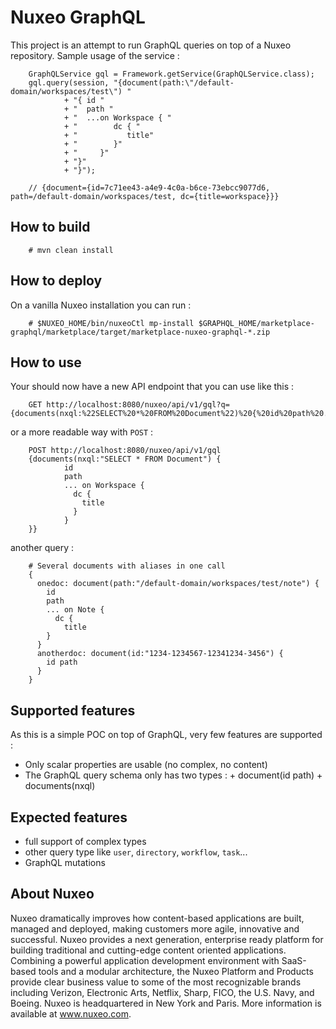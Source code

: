 # Nuxeo GraphQL

This project is an attempt to run GraphQL queries on top of a Nuxeo repository.
Sample usage of the service :

        GraphQLService gql = Framework.getService(GraphQLService.class);
        gql.query(session, "{document(path:\"/default-domain/workspaces/test\") "
                + "{ id "
                + "  path "
                + "  ...on Workspace { "
                + "        dc { "
                + "           title"
                + "        }"
                + "     }"
                + "}"
                + "}");

        // {document={id=7c71ee43-a4e9-4c0a-b6ce-73ebcc9077d6, path=/default-domain/workspaces/test, dc={title=workspace}}}


## How to build

        # mvn clean install

## How to deploy 

On a vanilla Nuxeo installation you can run :

        # $NUXEO_HOME/bin/nuxeoCtl mp-install $GRAPHQL_HOME/marketplace-graphql/marketplace/target/marketplace-nuxeo-graphql-*.zip

## How to use

Your should now have a new API endpoint that you can use like this :

        GET http://localhost:8080/nuxeo/api/v1/gql?q={documents(nxql:%22SELECT%20*%20FROM%20Document%22)%20{%20id%20path%20...on%20Workspace%20{%20dc%20{%20title}}}}

or a more readable way with `POST` :

        POST http://localhost:8080/nuxeo/api/v1/gql
        {documents(nxql:"SELECT * FROM Document") {
                id
                path
                ... on Workspace {
                  dc {
                    title
                  }
                }
        }}

another query :

        # Several documents with aliases in one call 
        { 
          onedoc: document(path:"/default-domain/workspaces/test/note") {
            id 
            path
            ... on Note {
              dc {
                title
            }
          }
          anotherdoc: document(id:"1234-1234567-12341234-3456") {
            id path
          }
        }

## Supported features

As this is a simple POC on top of GraphQL, very few features are supported :

 - Only scalar properties are usable (no complex, no content)
 - The GraphQL query schema only has two types :
         + document(id path)
         + documents(nxql)

## Expected features

 - full support of complex types
 - other query type like `user`, `directory`, `workflow`, `task`...
 - GraphQL mutations

## About Nuxeo
Nuxeo dramatically improves how content-based applications are built, managed and deployed, making customers more agile, innovative and successful. Nuxeo provides a next generation, enterprise ready platform for building traditional and cutting-edge content oriented applications. Combining a powerful application development environment with SaaS-based tools and a modular architecture, the Nuxeo Platform and Products provide clear business value to some of the most recognizable brands including Verizon, Electronic Arts, Netflix, Sharp, FICO, the U.S. Navy, and Boeing. Nuxeo is headquartered in New York and Paris. More information is available at www.nuxeo.com.
